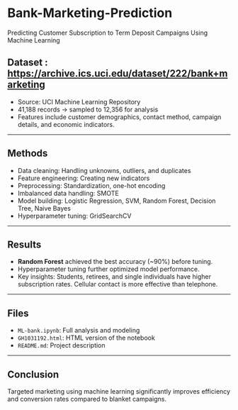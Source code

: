 # Bank-Marketing-Prediction
Predicting Customer Subscription to Term Deposit Campaigns Using Machine Learning

## Dataset : https://archive.ics.uci.edu/dataset/222/bank+marketing
- Source: UCI Machine Learning Repository
- 41,188 records → sampled to 12,356 for analysis
- Features include customer demographics, contact method, campaign details, and economic indicators.

---

## Methods
- Data cleaning: Handling unknowns, outliers, and duplicates
- Feature engineering: Creating new indicators
- Preprocessing: Standardization, one-hot encoding
- Imbalanced data handling: SMOTE
- Model building: Logistic Regression, SVM, Random Forest, Decision Tree, Naive Bayes
- Hyperparameter tuning: GridSearchCV

---

## Results
- **Random Forest** achieved the best accuracy (~90%) before tuning.
- Hyperparameter tuning further optimized model performance.
- Key insights: Students, retirees, and single individuals have higher subscription rates. Cellular contact is more effective than telephone.

---

## Files
- `ML-bank.ipynb`: Full analysis and modeling
- `GH1031192.html`: HTML version of the notebook
- `README.md`: Project description

---

## Conclusion
Targeted marketing using machine learning significantly improves efficiency and conversion rates compared to blanket campaigns.

